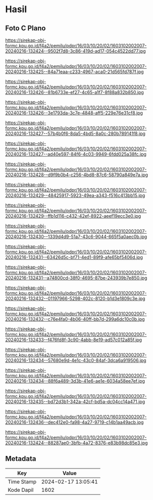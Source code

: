 # Hasil

## Foto C Plano

https://sirekap-obj-formc.kpu.go.id/f4a2/pemilu/pdpr/16/03/10/20/02/1603102002007-20240216-132424--9502f7d8-3c86-419d-ad17-054c4522dd77.jpg

https://sirekap-obj-formc.kpu.go.id/f4a2/pemilu/pdpr/16/03/10/20/02/1603102002007-20240216-132425--84a71eaa-c233-4967-aca0-21d565fd787f.jpg

https://sirekap-obj-formc.kpu.go.id/f4a2/pemilu/pdpr/16/03/10/20/02/1603102002007-20240216-132426--81b6733e-ef27-4c65-a1f7-8f88a832b850.jpg

https://sirekap-obj-formc.kpu.go.id/f4a2/pemilu/pdpr/16/03/10/20/02/1603102002007-20240216-132426--3e1793da-3c7e-4848-aff5-229e76e31cf8.jpg

https://sirekap-obj-formc.kpu.go.id/f4a2/pemilu/pdpr/16/03/10/20/02/1603102002007-20240216-132427--57b4b0f6-8da5-4bd5-8a0c-280b789141f8.jpg

https://sirekap-obj-formc.kpu.go.id/f4a2/pemilu/pdpr/16/03/10/20/02/1603102002007-20240216-132427--ad40e597-84f6-4c03-9949-6fdd025a38fc.jpg

https://sirekap-obj-formc.kpu.go.id/f4a2/pemilu/pdpr/16/03/10/20/02/1603102002007-20240216-132428--d9f9b0b4-c256-4bd8-87c6-58790a849e7a.jpg

https://sirekap-obj-formc.kpu.go.id/f4a2/pemilu/pdpr/16/03/10/20/02/1603102002007-20240216-132429--48425917-5923-49ea-a343-f516c413bb15.jpg

https://sirekap-obj-formc.kpu.go.id/f4a2/pemilu/pdpr/16/03/10/20/02/1603102002007-20240216-132429--ffb1d116-c432-42ef-8922-aeef19ecc3e0.jpg

https://sirekap-obj-formc.kpu.go.id/f4a2/pemilu/pdpr/16/03/10/20/02/1603102002007-20240216-132430--1339d4d9-51a7-43c6-9044-665f5a0aec0b.jpg

https://sirekap-obj-formc.kpu.go.id/f4a2/pemilu/pdpr/16/03/10/20/02/1603102002007-20240216-132431--63426d5c-bf71-4ed1-89f9-afe65bf5406d.jpg

https://sirekap-obj-formc.kpu.go.id/f4a2/pemilu/pdpr/16/03/10/20/02/1603102002007-20240216-132431--a74800cd-38f0-4695-87be-243939b7e850.jpg

https://sirekap-obj-formc.kpu.go.id/f4a2/pemilu/pdpr/16/03/10/20/02/1603102002007-20240216-132432--01197966-5298-402c-8120-b1d3e1809c3e.jpg

https://sirekap-obj-formc.kpu.go.id/f4a2/pemilu/pdpr/16/03/10/20/02/1603102002007-20240216-132432--c76e4fa0-4b06-40ff-bb7d-299a6dc10c0b.jpg

https://sirekap-obj-formc.kpu.go.id/f4a2/pemilu/pdpr/16/03/10/20/02/1603102002007-20240216-132433--f476fd8f-3c90-4abb-8e19-ad57c012a85f.jpg

https://sirekap-obj-formc.kpu.go.id/f4a2/pemilu/pdpr/16/03/10/20/02/1603102002007-20240216-132434--57680e9d-4e1c-43c0-84af-3dca6a919506.jpg

https://sirekap-obj-formc.kpu.go.id/f4a2/pemilu/pdpr/16/03/10/20/02/1603102002007-20240216-132434--88f6a489-3d3b-41e6-ae1e-6034a58ee7ef.jpg

https://sirekap-obj-formc.kpu.go.id/f4a2/pemilu/pdpr/16/03/10/20/02/1603102002007-20240216-132435--bd72d3b1-342a-42cf-bd5a-dc04cc14a471.jpg

https://sirekap-obj-formc.kpu.go.id/f4a2/pemilu/pdpr/16/03/10/20/02/1603102002007-20240216-132436--dec412e0-fa98-4a27-9719-c14b1aa49acb.jpg

https://sirekap-obj-formc.kpu.go.id/f4a2/pemilu/pdpr/16/03/10/20/02/1603102002007-20240216-132424--88287ae0-3bfb-4a72-8376-e83b98dc85e3.jpg


## Metadata

| Key        | Value               |
| ---------- | ------------------- |
| Time Stamp | 2024-02-17 13:05:41 |
| Kode Dapil | 1602                |



